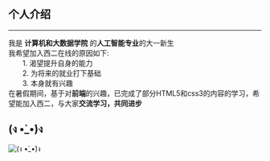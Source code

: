 ## 个人介绍
---
我是 **计算机和大数据学院** 的**人工智能专业**的大一新生<br>
我希望加入西二在线的原因如下:<br>
&emsp;&emsp;1. 渴望提升自身的能力<br>
&emsp;&emsp;2. 为将来的就业打下基础<br>
&emsp;&emsp;3. 本身就有兴趣<br>
在暑假期间，基于对**前端**的兴趣，已完成了部分HTML5和css3的内容的学习，希望能加入西二，与大家**交流学习，共同进步**
## (ง •̀_•́)ง

![(ง •̀_•́)ง](https://i0.hdslb.com/bfs/new_dyn/09d3fc2039192f9f1e287456aa27ec9e198752028.jpg@1036w_!web-dynamic.webp"我的眼里只有学习")
